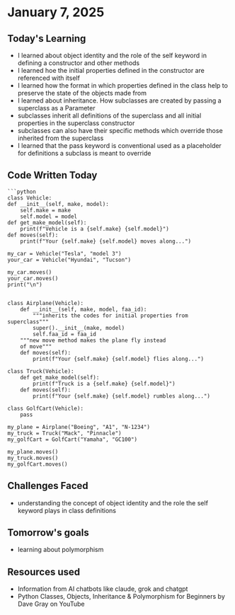# January 7, 2025

## Today's Learning
- I learned about object identity and the role of the self keyword in defining a constructor and other methods
- I learned hoe the initial properties defined in the constructor are referenced with itself
- I learned how the format in which properties defined in the class help to preserve the state of the objects made from
- I learned about inheritance. How subclasses are created by passing a superclass as a Parameter
- subclasses inherit all definitions of the superclass and all initial properties in the superclass constructor
- subclasses can also have their specific methods which override those inherited from the superclass
- I learned that the pass keyword is conventional used as a placeholder for definitions a subclass is meant to override


## Code Written Today
    ```python
    class Vehicle:
    def __init__(self, make, model):
        self.make = make
        self.model = model
    def get_make_model(self):
        print(f"Vehicle is a {self.make} {self.model}")
    def moves(self):
        print(f"Your {self.make} {self.model} moves along...")

    my_car = Vehicle("Tesla", "model 3")
    your_car = Vehicle("Hyundai", "Tucson")
    
    my_car.moves()
    your_car.moves()
    print("\n")

    
    class Airplane(Vehicle):
        def __init__(self, make, model, faa_id):
            """inherits the codes for initial properties from superclass"""
            super().__init__(make, model)
            self.faa_id = faa_id
        """new move method makes the plane fly instead
        of move"""
        def moves(self):
            print(f"Your {self.make} {self.model} flies along...")
    
    class Truck(Vehicle):
        def get_make_model(self):
            print(f"Truck is a {self.make} {self.model}")
        def moves(self):
            print(f"Your {self.make} {self.model} rumbles along...")
    
    class GolfCart(Vehicle):
        pass
    
    my_plane = Airplane("Boeing", "A1", "N-1234")
    my_truck = Truck("Mack", "Pinnacle")
    my_golfCart = GolfCart("Yamaha", "GC100")
    
    my_plane.moves()
    my_truck.moves()
    my_golfCart.moves()


## Challenges Faced
- understanding the concept of object identity and the role the self keyword plays in class definitions


## Tomorrow's goals
- learning about polymorphism


## Resources used
- Information from AI chatbots like claude, grok and chatgpt
- Python Classes, Objects, Inheritance & Polymorphism for Beginners by Dave Gray on YouTube

